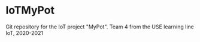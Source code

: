 # IoTMyPot
Git repository for the IoT project "MyPot". Team 4 from the USE learning line IoT, 2020-2021
